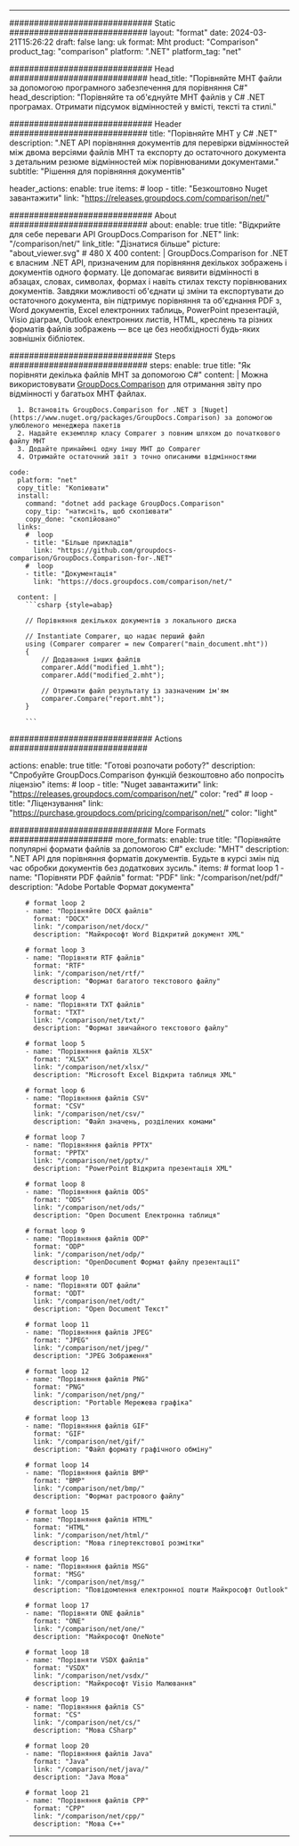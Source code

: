 
---
############################# Static ############################
layout: "format"
date:  2024-03-21T15:26:22
draft: false
lang: uk
format: Mht
product: "Comparison"
product_tag: "comparison"
platform: ".NET"
platform_tag: "net"

############################# Head ############################
head_title: "Порівняйте MHT файли за допомогою програмного забезпечення для порівняння C#"
head_description: "Порівняйте та об'єднуйте MHT файлів у C# .NET програмах. Отримати підсумок відмінностей у вмісті, тексті та стилі."

############################# Header ############################
title: "Порівняйте MHT у C# .NET" 
description: ".NET API порівняння документів для перевірки відмінностей між двома версіями файлів MHT та експорту до остаточного документа з детальним резюме відмінностей між порівнюваними документами."
subtitle: "Рішення для порівняння документів" 

header_actions:
  enable: true
  items:
    #  loop
    - title: "Безкоштовно Nuget завантажити"
      link: "https://releases.groupdocs.com/comparison/net/"
      
############################# About ############################
about:
    enable: true
    title: "Відкрийте для себе переваги API GroupDocs.Comparison for .NET"
    link: "/comparison/net/"
    link_title: "Дізнатися більше"
    picture: "about_viewer.svg" # 480 X 400
    content: |
       GroupDocs.Comparison for .NET є власним .NET API, призначеним для порівняння декількох зображень і документів одного формату. Це допомагає виявити відмінності в абзацах, словах, символах, формах і навіть стилах тексту порівнюваних документів. Завдяки можливості об'єднати ці зміни та експортувати до остаточного документа, він підтримує порівняння та об'єднання PDF з, Word документів, Excel електронних таблиць, PowerPoint презентацій, Visio діаграм, Outlook електронних листів, HTML, креслень та різних форматів файлів зображень — все це без необхідності будь-яких зовнішніх бібліотек.

############################# Steps ############################
steps:
    enable: true
    title: "Як порівняти декілька файлів MHT за допомогою C#"
    content: |
      Можна використовувати [GroupDocs.Comparison](https://products.groupdocs.com/comparison/net/) для отримання звіту про відмінності у багатьох MHT файлах.
      
      1. Встановіть GroupDocs.Comparison for .NET з [Nuget](https://www.nuget.org/packages/GroupDocs.Comparison) за допомогою улюбленого менеджера пакетів
      2. Надайте екземпляр класу Comparer з повним шляхом до початкового файлу MHT
      3. Додайте принаймні одну іншу MHT до Comparer
      4. Отримайте остаточний звіт з точно описаними відмінностями
   
    code:
      platform: "net"
      copy_title: "Копіювати"
      install:
        command: "dotnet add package GroupDocs.Comparison"
        copy_tip: "натисніть, щоб скопіювати"
        copy_done: "скопійовано"
      links:
        #  loop
        - title: "Більше прикладів"
          link: "https://github.com/groupdocs-comparison/GroupDocs.Comparison-for-.NET"
        #  loop
        - title: "Документація"
          link: "https://docs.groupdocs.com/comparison/net/"
          
      content: |
        ```csharp {style=abap}

        // Порівняння декількох документів з локального диска

        // Instantiate Comparer, що надає перший файл
        using (Comparer comparer = new Comparer("main_document.mht"))
        {
            // Додавання інших файлів
        	comparer.Add("modified_1.mht");
            comparer.Add("modified_2.mht");

            // Отримати файл результату із зазначеним ім'ям
            comparer.Compare("report.mht"); 
        }
        
        ```            

############################# Actions ############################

actions:
  enable: true
  title: "Готові розпочати роботу?"
  description: "Спробуйте GroupDocs.Comparison функцій безкоштовно або попросіть ліцензію"
  items:
    #  loop
    - title: "Nuget завантажити"
      link: "https://releases.groupdocs.com/comparison/net/"
      color: "red"
        #  loop
    - title: "Ліцензування"
      link: "https://purchase.groupdocs.com/pricing/comparison/net/"
      color: "light"


############################# More Formats #####################
more_formats:
    enable: true
    title: "Порівняйте популярні формати файлів за допомогою C#"
    exclude: "MHT"
    description: ".NET API для порівняння форматів документів. Будьте в курсі змін під час обробки документів без додаткових зусиль."
    items: 
        # format loop 1
        - name: "Порівняти PDF файлів"
          format: "PDF"
          link: "/comparison/net/pdf/"
          description: "Adobe Portable Формат документа"

        # format loop 2
        - name: "Порівняйте DOCX файлів"
          format: "DOCX"
          link: "/comparison/net/docx/"
          description: "Майкрософт Word Відкритий документ XML"

        # format loop 3
        - name: "Порівняти RTF файлів"
          format: "RTF"
          link: "/comparison/net/rtf/"
          description: "Формат багатого текстового файлу"

        # format loop 4
        - name: "Порівняти TXT файлів"
          format: "TXT"
          link: "/comparison/net/txt/"
          description: "Формат звичайного текстового файлу"

        # format loop 5
        - name: "Порівняння файлів XLSX"
          format: "XLSX"
          link: "/comparison/net/xlsx/"
          description: "Microsoft Excel Відкрита таблиця XML"

        # format loop 6
        - name: "Порівняння файлів CSV"
          format: "CSV"
          link: "/comparison/net/csv/"
          description: "Файл значень, розділених комами"

        # format loop 7
        - name: "Порівняння файлів PPTX"
          format: "PPTX"
          link: "/comparison/net/pptx/"
          description: "PowerPoint Відкрита презентація XML"

        # format loop 8
        - name: "Порівняння файлів ODS"
          format: "ODS"
          link: "/comparison/net/ods/"
          description: "Open Document Електронна таблиця"

        # format loop 9
        - name: "Порівняння файлів ODP"
          format: "ODP"
          link: "/comparison/net/odp/"
          description: "OpenDocument Формат файлу презентації"

        # format loop 10
        - name: "Порівняти ODT файли"
          format: "ODT"
          link: "/comparison/net/odt/"
          description: "Open Document Текст"

        # format loop 11
        - name: "Порівняння файлів JPEG"
          format: "JPEG"
          link: "/comparison/net/jpeg/"
          description: "JPEG Зображення"

        # format loop 12
        - name: "Порівняння файлів PNG"
          format: "PNG"
          link: "/comparison/net/png/"
          description: "Portable Мережева графіка"

        # format loop 13
        - name: "Порівняння файлів GIF"
          format: "GIF"
          link: "/comparison/net/gif/"
          description: "Файл формату графічного обміну"

        # format loop 14
        - name: "Порівняння файлів BMP"
          format: "BMP"
          link: "/comparison/net/bmp/"
          description: "Формат растрового файлу"

        # format loop 15
        - name: "Порівняння файлів HTML"
          format: "HTML"
          link: "/comparison/net/html/"
          description: "Мова гіпертекстової розмітки"

        # format loop 16
        - name: "Порівняння файлів MSG"
          format: "MSG"
          link: "/comparison/net/msg/"
          description: "Повідомлення електронної пошти Майкрософт Outlook"

        # format loop 17
        - name: "Порівняти ONE файлів"
          format: "ONE"
          link: "/comparison/net/one/"
          description: "Майкрософт OneNote"

        # format loop 18
        - name: "Порівняти VSDX файлів"
          format: "VSDX"
          link: "/comparison/net/vsdx/"
          description: "Майкрософт Visio Малювання"

        # format loop 19
        - name: "Порівняння файлів CS"
          format: "CS"
          link: "/comparison/net/cs/"
          description: "Мова CSharp"

        # format loop 20
        - name: "Порівняння файлів Java"
          format: "Java"
          link: "/comparison/net/java/"
          description: "Java Мова"
          
        # format loop 21
        - name: "Порівняння файлів CPP"
          format: "CPP"
          link: "/comparison/net/cpp/"
          description: "Мова C++"
---